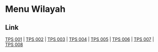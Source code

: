 # Menu Wilayah

## Link

[TPS 001](https://github.com/gigit-pemilu/pemilu-2024-15-jambi/tree/main/pileg-dpr/hitung-suara/sub/15-jambi/sub/04-batanghari/sub/01-mersam/sub/2006-mersam/sub/001-tps)
 | 
[TPS 002](https://github.com/gigit-pemilu/pemilu-2024-15-jambi/tree/main/pileg-dpr/hitung-suara/sub/15-jambi/sub/04-batanghari/sub/01-mersam/sub/2006-mersam/sub/002-tps)
 | 
[TPS 003](https://github.com/gigit-pemilu/pemilu-2024-15-jambi/tree/main/pileg-dpr/hitung-suara/sub/15-jambi/sub/04-batanghari/sub/01-mersam/sub/2006-mersam/sub/003-tps)
 | 
[TPS 004](https://github.com/gigit-pemilu/pemilu-2024-15-jambi/tree/main/pileg-dpr/hitung-suara/sub/15-jambi/sub/04-batanghari/sub/01-mersam/sub/2006-mersam/sub/004-tps)
 | 
[TPS 005](https://github.com/gigit-pemilu/pemilu-2024-15-jambi/tree/main/pileg-dpr/hitung-suara/sub/15-jambi/sub/04-batanghari/sub/01-mersam/sub/2006-mersam/sub/005-tps)
 | 
[TPS 006](https://github.com/gigit-pemilu/pemilu-2024-15-jambi/tree/main/pileg-dpr/hitung-suara/sub/15-jambi/sub/04-batanghari/sub/01-mersam/sub/2006-mersam/sub/006-tps)
 | 
[TPS 007](https://github.com/gigit-pemilu/pemilu-2024-15-jambi/tree/main/pileg-dpr/hitung-suara/sub/15-jambi/sub/04-batanghari/sub/01-mersam/sub/2006-mersam/sub/007-tps)
 | 
[TPS 008](https://github.com/gigit-pemilu/pemilu-2024-15-jambi/tree/main/pileg-dpr/hitung-suara/sub/15-jambi/sub/04-batanghari/sub/01-mersam/sub/2006-mersam/sub/008-tps)

